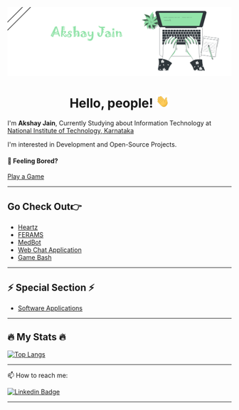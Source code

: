 ![Header](https://github.com/Akshay-jain22/Akshay-jain22/blob/main/Banner_new.png)

<h1 align="center"> Hello, people! <img src="https://github.com/Akshay-jain22/Akshay-jain22/blob/main/wave.gif" width="30px"> </h1>

I'm <b>Akshay Jain</b>, Currently Studying about Information Technology at [National Institute of Technology, Karnataka](https://www.nitk.ac.in/)

I'm interested in Development and Open-Source Projects.


#### 🤔 Feeling Bored?
[Play a Game](https://akshay-jain22.github.io/Pokemon-Card-Game/)

---

## Go Check Out👉

- [Heartz](https://github.com/Akshay-jain22/Heartz)
- [FERAMS](https://github.com/Akshay-jain22/FERAMS)
- [MedBot](https://github.com/Akshay-jain22/MedBot)
- [Web Chat Application](https://github.com/Akshay-jain22/WebChat-Application)
- [Game Bash](https://github.com/Akshay-jain22/Game_Bash)

---

## ⚡ Special Section ⚡
- [Software Applications](https://github.com/Akshay-jain22/Software-Applications)

---

## 🔥 My Stats 🔥

[![Top Langs](https://github-readme-stats.vercel.app/api/top-langs/?username=Akshay-jain22&layout=compact&theme=vision-friendly-dark)](https://github.com/anuraghazra/github-readme-stats)

---

📫 How to reach me: 

[![Linkedin Badge](https://img.shields.io/badge/-akshay--jain22-blue?style=flat&logo=Linkedin&logoColor=white)](https://www.linkedin.com/in/akshay-jain22)

---

<!--
**Akshay-jain22/Akshay-jain22** is a ✨ _special_ ✨ repository because its `README.md` (this file) appears on your GitHub profile.

Here are some ideas to get you started:

- 🔭 I’m currently working on ...
- 🌱 I’m currently learning ...
- 👯 I’m looking to collaborate on ...
- 🤔 I’m looking for help with ...
- 💬 Ask me about ...
- 📫 How to reach me: ...
- 😄 Pronouns: ...
- ⚡ Fun fact: ...
-->
